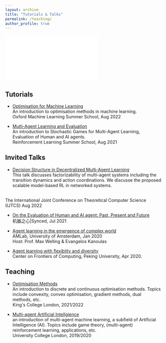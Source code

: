 ```yaml
---
layout: archive
title: "Tutorials & Talks"
permalink: /teaching/
author_profile: true
---
```


<embed src="/files/202305.pdf" type="application/pdf">


## Tutorials 

* [Optimisation for Machine Learning](https://www.oxfordml.school/) <br>
An introduction to optimisation methods in machine learning. <br>
Oxford Machine Learning Summer School, Aug 2022

* [Multi-Agent Learning and Evaluation](https://www.bilibili.com/video/BV1Hf4y1G7hX) <br>
An introduction to Stochastic Games for Multi-Agent Learning, Evaluation of Human and AI agents. <br>
Reinforcement Learning Summer School, Aug 2021

## Invited Talks

* [ Decision Structure in Decentralized Multi-Agent Learning](https://www.oxfordml.school/) <br>
This talk discusses factorizability of multi-agent systems including the transition dynamics and action coordinations. We discusse the proposed scalable model-based RL in networked systems.
<br> 
The International Joint Conference on Theoretical Computer Science (IJTCS) Aug 2022


* [On the Evaluation of Human and AI agent: Past, Present and Future](https://app6ca5octe2206.pc.xiaoe-tech.com/detail/v_60ffc551e4b0a27d0e366690/3?fromH5=true) <br>
机器之心|Synced, Jul 2021
 
* [Agent learning in the emergence of complex world](https://www.bilibili.com/video/BV1Hf4y1G7hX) <br>
AMLab, University of Amsterdam, Jan 2020 <br>
Host: Prof. Max Welling & Evangelos Kanoulas

* [Agent learning with flexibilty and diversity]() <br>
Center on Frontiers of Computing, Peking University, Apr 2020.

## Teaching

* [Optimisation Methods](https://www.kcl.ac.uk/abroad/module-options/optimisation-methods-2) <br>
An introduction to discrete and continuous optimisation methods. Topics include convexity, convex optimisation, gradient methods, dual methods, etc. <br>
King's College London, 2021/2022


* [Multi-agent Artificial Intellgience](https://www.ucl.ac.uk/module-catalogue/modules/multi-agent-artificial-intelligence-COMP0124) <br>
an introduction of multi-agent machine learning, a subfield of Artificial Intelligence (AI). Topics include game theory, (multi-agent) reinforcement learning, applications, etc. <br>
University College London, 2019/2020
